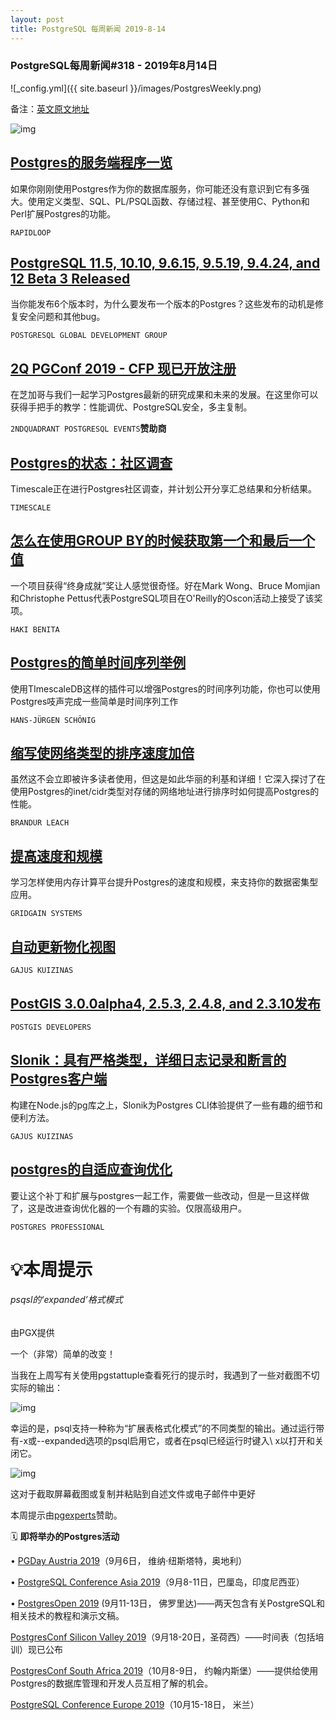```yaml
---
layout: post
title: PostgreSQL 每周新闻 2019-8-14
---
```


### PostgreSQL每周新闻#318 - 2019年8月14日

![_config.yml]({{ site.baseurl }}/images/PostgresWeekly.png)

备注：[英文原文地址](https://postgresweekly.com/issues/318)

![img](https://res.cloudinary.com/cpress/image/upload/w_1280,e_sharpen:60/v1565784888/kpdyfke8ozgutzp29xox.jpg)

## [Postgres的服务端程序一览](https://pgdash.io/blog/postgres-server-side-programming.html)

如果你刚刚使用Postgres作为你的数据库服务，你可能还没有意识到它有多强大。使用定义类型、SQL、PL/PSQL函数、存储过程、甚至使用C、Python和Perl扩展Postgres的功能。

`RAPIDLOOP`

## [PostgreSQL 11.5, 10.10, 9.6.15, 9.5.19, 9.4.24, and 12 Beta 3 Released](https://www.postgresql.org/about/news/1960/)

当你能发布6个版本时，为什么要发布一个版本的Postgres？这些发布的动机是修复安全问题和其他bug。

`POSTGRESQL GLOBAL DEVELOPMENT GROUP`

## [2Q PGConf 2019 - CFP 现已开放注册](https://www.2qpgconf.com)

在芝加哥与我们一起学习Postgres最新的研究成果和未来的发展。在这里你可以获得手把手的教学：性能调优、PostgreSQL安全，多主复制。

`2NDQUADRANT POSTGRESQL EVENTS`**赞助商**

## [Postgres的状态：社区调查](https://stateofpostgres.com)

Timescale正在进行Postgres社区调查，并计划公开分享汇总结果和分析结果。

`TIMESCALE`



## [怎么在使用GROUP BY的时候获取第一个和最后一个值](https://www.2ndquadrant.com/en/blog/postgresql-award/)

一个项目获得“终身成就”奖让人感觉很奇怪。好在Mark Wong、Bruce Momjian和Christophe Pettus代表PostgreSQL项目在O'Reilly的Oscon活动上接受了该奖项。

`HAKI BENITA`



## [Postgres的简单时间序列举例](https://www.cybertec-postgresql.com/en/postgresql-trivial-timeseries-examples/)

使用TImescaleDB这样的插件可以增强Postgres的时间序列功能，你也可以使用Postgres吱声完成一些简单是时间序列工作

`HANS-JÜRGEN SCHÖNIG`



## [缩写使网络类型的排序速度加倍](https://www.percona.com/blog/2019/08/02/out-of-memory-killer-or-savior/)

虽然这不会立即被许多读者使用，但这是如此华丽的利基和详细！它深入探讨了在使用Postgres的inet/cidr类型对存储的网络地址进行排序时如何提高Postgres的性能。

`BRANDUR LEACH`



## [提高速度和规模](https://www.gridgain.com/resources/papers/postgresql-speed-and-scale-options-in-memory-computing?adsource=postgresweekly)

学习怎样使用内存计算平台提升Postgres的速度和规模，来支持你的数据密集型应用。

`GRIDGAIN SYSTEMS`



## [自动更新物化视图](http://pgsqlpgpool.blogspot.com/2019/08/automatically-updating-materialized.html)

`GAJUS KUIZINAS`



## [PostGIS 3.0.0alpha4, 2.5.3, 2.4.8, and 2.3.10发布](http://postgis.net/2019/08/11/postgis-patches/)

`POSTGIS DEVELOPERS`



## [Slonik：具有严格类型，详细日志记录和断言的Postgres客户端](https://github.com/gajus/slonik) 

构建在Node.js的pg库之上，Slonik为Postgres CLI体验提供了一些有趣的细节和便利方法。

`GAJUS KUIZINAS`



## [postgres的自适应查询优化](https://github.com/postgrespro/aqo)

要让这个补丁和扩展与postgres一起工作，需要做一些改动，但是一旦这样做了，这是改进查询优化器的一个有趣的实验。仅限高级用户。

`POSTGRES PROFESSIONAL`

# 💡本周提示

###### psqsl的‘expanded’格式模式

由PGX提供



一个（非常）简单的改变！

当我在上周写有关使用pgstattuple查看死行的提示时，我遇到了一些对截图不切实际的输出：

![img](https://res.cloudinary.com/cpress/image/upload/w_1280,e_sharpen:60/eyqttewffm4vopmvdpvq.jpg)

幸运的是，psql支持一种称为“扩展表格式化模式”的不同类型的输出。通过运行带有-x或--expanded选项的psql启用它，或者在psql已经运行时键入\ x以打开和关闭它。

![img](https://res.cloudinary.com/cpress/image/upload/w_1280,e_sharpen:60/plddshx3ufnaqxsoqxby.jpg)

这对于截取屏幕截图或复制并粘贴到自述文件或电子邮件中更好

本周提示由[pgexperts](https://postgresweekly.com/link/68300/web)赞助。



🗓  **即将举办的Postgres活动**  

• [PGDay Austria 2019](https://pgday.at/en/)（9月6日， 维纳·纽斯塔特，奥地利）

• [PostgreSQL Conference Asia 2019](https://2019.pgconf.asia/)（9月8-11日，巴厘岛，印度尼西亚）

• [PostgresOpen 2019](https://postgresweekly.com/link/68304/web) (9月11-13日， 佛罗里达)——两天包含有关PostgreSQL和相关技术的教程和演示文稿。

[PostgresConf Silicon Valley 2019](https://postgresweekly.com/link/68305/web)（9月18-20日，圣荷西）——时间表（包括培训）现已公布

[PostgresConf South Africa 2019](https://postgresweekly.com/link/68306/web)（10月8-9日， 约翰内斯堡）——提供给使用Postgres的数据库管理和开发人员互相了解的机会。

[PostgreSQL Conference Europe 2019](https://postgresweekly.com/link/68391/web)（10月15-18日， 米兰）
